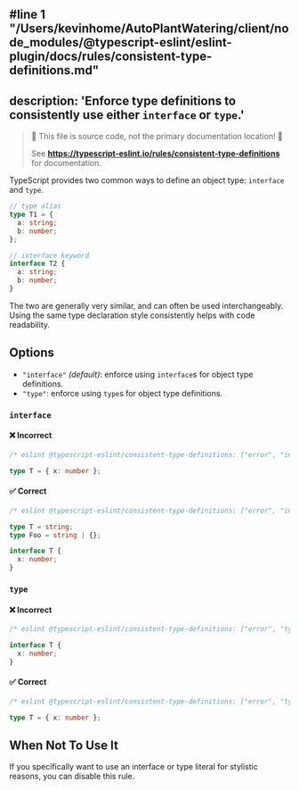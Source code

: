 #line 1 "/Users/kevinhome/AutoPlantWatering/client/node_modules/@typescript-eslint/eslint-plugin/docs/rules/consistent-type-definitions.md"
---
description: 'Enforce type definitions to consistently use either `interface` or `type`.'
---

> 🛑 This file is source code, not the primary documentation location! 🛑
>
> See **https://typescript-eslint.io/rules/consistent-type-definitions** for documentation.

TypeScript provides two common ways to define an object type: `interface` and `type`.

```ts
// type alias
type T1 = {
  a: string;
  b: number;
};

// interface keyword
interface T2 {
  a: string;
  b: number;
}
```

The two are generally very similar, and can often be used interchangeably.
Using the same type declaration style consistently helps with code readability.

## Options

- `"interface"` _(default)_: enforce using `interface`s for object type definitions.
- `"type"`: enforce using `type`s for object type definitions.

### `interface`

<!--tabs-->

#### ❌ Incorrect

```ts
/* eslint @typescript-eslint/consistent-type-definitions: ["error", "interface"] */

type T = { x: number };
```

#### ✅ Correct

```ts
/* eslint @typescript-eslint/consistent-type-definitions: ["error", "interface"] */

type T = string;
type Foo = string | {};

interface T {
  x: number;
}
```

### `type`

<!--tabs-->

#### ❌ Incorrect

```ts
/* eslint @typescript-eslint/consistent-type-definitions: ["error", "type"] */

interface T {
  x: number;
}
```

#### ✅ Correct

```ts
/* eslint @typescript-eslint/consistent-type-definitions: ["error", "type"] */

type T = { x: number };
```

## When Not To Use It

If you specifically want to use an interface or type literal for stylistic reasons, you can disable this rule.
